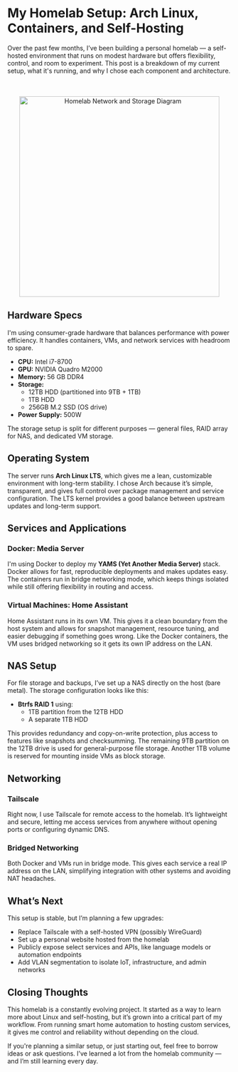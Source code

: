 # My Homelab Setup: Arch Linux, Containers, and Self-Hosting

Over the past few months, I’ve been building a personal homelab — a self-hosted environment that runs on modest hardware but offers flexibility, control, and room to experiment. This post is a breakdown of my current setup, what it's running, and why I chose each component and architecture.

<div align="center">
  <img src="/Homelab%20Network%20and%20Storage%20Diagram.png" alt="Homelab Network and Storage Diagram" width="450" style="margin-top: 2.5em;" />
</div>


## Hardware Specs

I'm using consumer-grade hardware that balances performance with power efficiency. It handles containers, VMs, and network services with headroom to spare.

- **CPU:** Intel i7-8700
- **GPU:** NVIDIA Quadro M2000
- **Memory:** 56 GB DDR4
- **Storage:**
  - 12TB HDD (partitioned into 9TB + 1TB)
  - 1TB HDD
  - 256GB M.2 SSD (OS drive)
- **Power Supply:** 500W

The storage setup is split for different purposes — general files, RAID array for NAS, and dedicated VM storage.



## Operating System

The server runs **Arch Linux LTS**, which gives me a lean, customizable environment with long-term stability. I chose Arch because it’s simple, transparent, and gives full control over package management and service configuration. The LTS kernel provides a good balance between upstream updates and long-term support.



## Services and Applications

### Docker: Media Server

I'm using Docker to deploy my **YAMS (Yet Another Media Server)** stack. Docker allows for fast, reproducible deployments and makes updates easy. The containers run in bridge networking mode, which keeps things isolated while still offering flexibility in routing and access.

### Virtual Machines: Home Assistant

Home Assistant runs in its own VM. This gives it a clean boundary from the host system and allows for snapshot management, resource tuning, and easier debugging if something goes wrong. Like the Docker containers, the VM uses bridged networking so it gets its own IP address on the LAN.



## NAS Setup

For file storage and backups, I’ve set up a NAS directly on the host (bare metal). The storage configuration looks like this:

- **Btrfs RAID 1** using:
  - 1TB partition from the 12TB HDD
  - A separate 1TB HDD

This provides redundancy and copy-on-write protection, plus access to features like snapshots and checksumming. The remaining 9TB partition on the 12TB drive is used for general-purpose file storage. Another 1TB volume is reserved for mounting inside VMs as block storage.



## Networking

### Tailscale

Right now, I use Tailscale for remote access to the homelab. It’s lightweight and secure, letting me access services from anywhere without opening ports or configuring dynamic DNS.

### Bridged Networking

Both Docker and VMs run in bridge mode. This gives each service a real IP address on the LAN, simplifying integration with other systems and avoiding NAT headaches.




## What’s Next

This setup is stable, but I’m planning a few upgrades:

- Replace Tailscale with a self-hosted VPN (possibly WireGuard)
- Set up a personal website hosted from the homelab
- Publicly expose select services and APIs, like language models or automation endpoints
- Add VLAN segmentation to isolate IoT, infrastructure, and admin networks



## Closing Thoughts

This homelab is a constantly evolving project. It started as a way to learn more about Linux and self-hosting, but it’s grown into a critical part of my workflow. From running smart home automation to hosting custom services, it gives me control and reliability without depending on the cloud.

If you're planning a similar setup, or just starting out, feel free to borrow ideas or ask questions. I’ve learned a lot from the homelab community — and I’m still learning every day.

